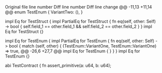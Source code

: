 
Original file line number	Diff line number	Diff line change
@@ -11,13 +11,14 @@ enum TestEnum {
    VariantTwo: (),
}

impl Eq for TestStruct {
impl PartialEq for TestStruct {
    fn eq(self, other: Self) -> bool {
        self.field_1 == other.field_1 && self.field_2 == other.field_2
    }
}
impl Eq for TestStruct {}

impl Eq for TestEnum {
impl PartialEq for TestEnum {
    fn eq(self, other: Self) -> bool {
        match (self, other) {
            (TestEnum::VariantOne, TestEnum::VariantOne) => true,
@@ -26,6 +27,7 @@ impl Eq for TestEnum {
        }
    }
}
impl Eq for TestEnum {}

abi TestContract {
    fn assert_primitive(a: u64, b: u64);
